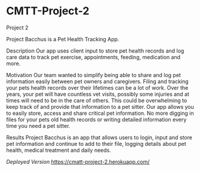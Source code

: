 # CMTT-Project-2
Project 2

Project Bacchus is a Pet Health Tracking App.

Description
Our app uses client input to store pet health records and log care data to track pet exercise, appointments, feeding, medication and more.

Motivation
Our team wanted to simplify being able to share and log pet information easily between pet owners and caregivers. Filing and tracking your pets health records over their lifetimes can be a lot of work. Over the years, your pet will have countless vet visits, possibly some injuries and at times will need to be in the care of others. This could be overwhelming to keep track of and provide that information to a pet sitter. Our app allows you to easily store, access and share critical pet information. No more digging in files for your pets old health records or writing detailed information every time you need a pet sitter.

Results
Project Bacchus is an app that allows users to login, input and store pet information and continue to add to their file, logging details about pet health, medical treatment and daily needs.

*Deployed Version*
https://cmatt-project-2.herokuapp.com/
